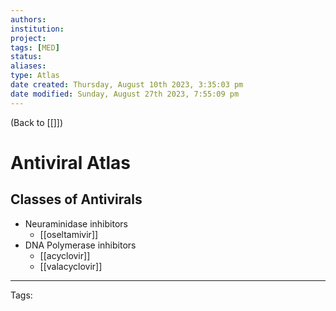 ```yaml
---
authors: 
institution: 
project: 
tags: [MED]
status: 
aliases: 
type: Atlas
date created: Thursday, August 10th 2023, 3:35:03 pm
date modified: Sunday, August 27th 2023, 7:55:09 pm
---
```


(Back to [[]])

# Antiviral Atlas

## Classes of Antivirals
- Neuraminidase inhibitors
	- [[oseltamivir]]
- DNA Polymerase inhibitors
	- [[acyclovir]]
	- [[valacyclovir]]

---
Tags: